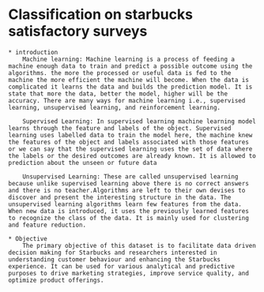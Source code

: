 # Classification on starbucks satisfactory surveys
    * introduction
        Machine learning: Machine learning is a process of feeding a machine enough data to train and predict a possible outcome using the algorithms. the more the processed or useful data is fed to the machine the more efficient the machine will become. When the data is complicated it learns the data and builds the prediction model. It is state that more the data, better the model, higher will be the accuracy. There are many ways for machine learning i.e., supervised learning, unsupervised learning, and reinforcement learning.

        Supervised Learning: In supervised learning machine learning model learns through the feature and labels of the object. Supervised learning uses labelled data to train the model here, the machine knew the features of the object and labels associated with those features or we can say that the supervised learning uses the set of data where the labels or the desired outcomes are already known. It is allowed to prediction about the unseen or future data

        Unsupervised Learning: These are called unsupervised learning because unlike supervised learning above there is no correct answers and there is no teacher.Algorithms are left to their own devises to discover and present the interesting structure in the data. The unsupervised learning algorithms learn few features from the data. When new data is introduced, it uses the previously learned features to recognize the class of the data. It is mainly used for clustering and feature reduction.

    * Objective
        The primary objective of this dataset is to facilitate data driven decision making for Starbucks and researchers interested in understanding customer behaviour and enhancing the Starbucks experience. It can be used for various analytical and predictive purposes to drive marketing strategies, improve service quality, and optimize product offerings.

        
   